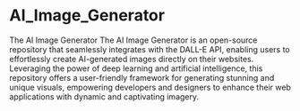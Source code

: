 # AI_Image_Generator
The AI Image Generator
The AI Image Generator is an open-source repository that seamlessly integrates with the DALL-E API, enabling users to effortlessly create AI-generated images directly on their websites. Leveraging the power of deep learning and artificial intelligence, this repository offers a user-friendly framework for generating stunning and unique visuals, empowering developers and designers to enhance their web applications with dynamic and captivating imagery.
